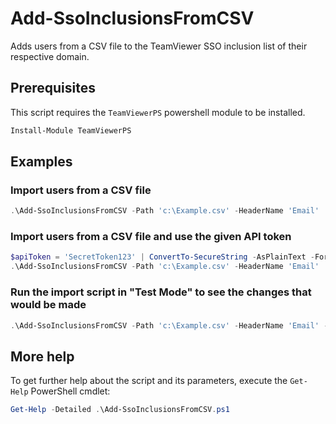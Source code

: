 # Add-SsoInclusionsFromCSV

Adds users from a CSV file to the TeamViewer SSO inclusion list of their respective domain.

## Prerequisites

This script requires the `TeamViewerPS` powershell module to be installed.

```powershell
Install-Module TeamViewerPS
```

## Examples

### Import users from a CSV file

```powershell
.\Add-SsoInclusionsFromCSV -Path 'c:\Example.csv' -HeaderName 'Email'
```

### Import users from a CSV file and use the given API token

```powershell
$apiToken = 'SecretToken123' | ConvertTo-SecureString -AsPlainText -Force
.\Add-SsoInclusionsFromCSV -Path 'c:\Example.csv' -HeaderName 'Email'
```

### Run the import script in "Test Mode" to see the changes that would be made

```powershell
.\Add-SsoInclusionsFromCSV -Path 'c:\Example.csv' -HeaderName 'Email' -WhatIf
```

## More help

To get further help about the script and its parameters, execute the
`Get-Help` PowerShell cmdlet:

```powershell
Get-Help -Detailed .\Add-SsoInclusionsFromCSV.ps1
```